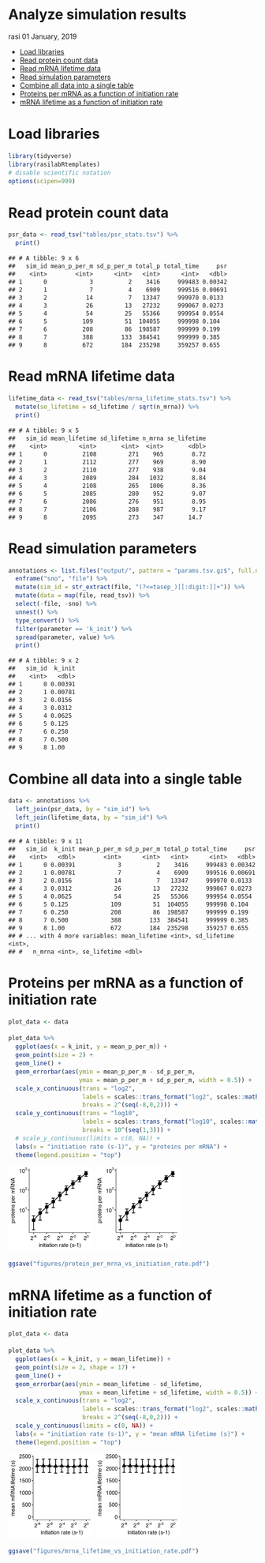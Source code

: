 Analyze simulation results
================
rasi
01 January, 2019

-   [Load libraries](#load-libraries)
-   [Read protein count data](#read-protein-count-data)
-   [Read mRNA lifetime data](#read-mrna-lifetime-data)
-   [Read simulation parameters](#read-simulation-parameters)
-   [Combine all data into a single table](#combine-all-data-into-a-single-table)
-   [Proteins per mRNA as a function of initiation rate](#proteins-per-mrna-as-a-function-of-initiation-rate)
-   [mRNA lifetime as a function of initiation rate](#mrna-lifetime-as-a-function-of-initiation-rate)

Load libraries
==============

``` r
library(tidyverse)
library(rasilabRtemplates)
# disable scientific notation
options(scipen=999)
```

Read protein count data
=======================

``` r
psr_data <- read_tsv("tables/psr_stats.tsv") %>% 
  print()
```

    ## # A tibble: 9 x 6
    ##   sim_id mean_p_per_m sd_p_per_m total_p total_time     psr
    ##    <int>        <int>      <int>   <int>      <int>   <dbl>
    ## 1      0            3          2    3416     999483 0.00342
    ## 2      1            7          4    6909     999516 0.00691
    ## 3      2           14          7   13347     999970 0.0133 
    ## 4      3           26         13   27232     999067 0.0273 
    ## 5      4           54         25   55366     999954 0.0554 
    ## 6      5          109         51  104055     999998 0.104  
    ## 7      6          208         86  198587     999999 0.199  
    ## 8      7          388        133  384541     999999 0.385  
    ## 9      8          672        184  235298     359257 0.655

Read mRNA lifetime data
=======================

``` r
lifetime_data <- read_tsv("tables/mrna_lifetime_stats.tsv") %>% 
  mutate(se_lifetime = sd_lifetime / sqrt(n_mrna)) %>% 
  print()
```

    ## # A tibble: 9 x 5
    ##   sim_id mean_lifetime sd_lifetime n_mrna se_lifetime
    ##    <int>         <int>       <int>  <int>       <dbl>
    ## 1      0          2108         271    965        8.72
    ## 2      1          2112         277    969        8.90
    ## 3      2          2110         277    938        9.04
    ## 4      3          2089         284   1032        8.84
    ## 5      4          2108         265   1006        8.36
    ## 6      5          2085         280    952        9.07
    ## 7      6          2086         276    951        8.95
    ## 8      7          2106         288    987        9.17
    ## 9      8          2095         273    347       14.7

Read simulation parameters
==========================

``` r
annotations <- list.files("output/", pattern = "params.tsv.gz$", full.names = T) %>% 
  enframe("sno", "file") %>% 
  mutate(sim_id = str_extract(file, "(?<=tasep_)[[:digit:]]+")) %>% 
  mutate(data = map(file, read_tsv)) %>% 
  select(-file, -sno) %>% 
  unnest() %>% 
  type_convert() %>% 
  filter(parameter == 'k_init') %>% 
  spread(parameter, value) %>% 
  print()
```

    ## # A tibble: 9 x 2
    ##   sim_id  k_init
    ##    <int>   <dbl>
    ## 1      0 0.00391
    ## 2      1 0.00781
    ## 3      2 0.0156 
    ## 4      3 0.0312 
    ## 5      4 0.0625 
    ## 6      5 0.125  
    ## 7      6 0.250  
    ## 8      7 0.500  
    ## 9      8 1.00

Combine all data into a single table
====================================

``` r
data <- annotations %>% 
  left_join(psr_data, by = "sim_id") %>% 
  left_join(lifetime_data, by = "sim_id") %>% 
  print()
```

    ## # A tibble: 9 x 11
    ##   sim_id  k_init mean_p_per_m sd_p_per_m total_p total_time     psr
    ##    <int>   <dbl>        <int>      <int>   <int>      <int>   <dbl>
    ## 1      0 0.00391            3          2    3416     999483 0.00342
    ## 2      1 0.00781            7          4    6909     999516 0.00691
    ## 3      2 0.0156            14          7   13347     999970 0.0133 
    ## 4      3 0.0312            26         13   27232     999067 0.0273 
    ## 5      4 0.0625            54         25   55366     999954 0.0554 
    ## 6      5 0.125            109         51  104055     999998 0.104  
    ## 7      6 0.250            208         86  198587     999999 0.199  
    ## 8      7 0.500            388        133  384541     999999 0.385  
    ## 9      8 1.00             672        184  235298     359257 0.655  
    ## # ... with 4 more variables: mean_lifetime <int>, sd_lifetime <int>,
    ## #   n_mrna <int>, se_lifetime <dbl>

Proteins per mRNA as a function of initiation rate
==================================================

``` r
plot_data <- data

plot_data %>%
  ggplot(aes(x = k_init, y = mean_p_per_m)) +
  geom_point(size = 2) +
  geom_line() +
  geom_errorbar(aes(ymin = mean_p_per_m - sd_p_per_m, 
                    ymax = mean_p_per_m + sd_p_per_m, width = 0.5)) +
  scale_x_continuous(trans = "log2",
                     labels = scales::trans_format("log2", scales::math_format(2^.x)),
                     breaks = 2^(seq(-8,0,2))) +
  scale_y_continuous(trans = "log10",
                     labels = scales::trans_format("log10", scales::math_format(10^.x)),
                     breaks = 10^(seq(1,3))) +
  # scale_y_continuous(limits = c(0, NA)) +
  labs(x = "initiation rate (s-1)", y = "proteins per mRNA") +
  theme(legend.position = "top")
```

![](analyze_results_files/figure-markdown_github/unnamed-chunk-7-1.png)
![](analyze_results_files/figure-markdown_github/unnamed-chunk-7-1.png)

``` r
ggsave("figures/protein_per_mrna_vs_initiation_rate.pdf")
```

mRNA lifetime as a function of initiation rate
==============================================

``` r
plot_data <- data

plot_data %>%
  ggplot(aes(x = k_init, y = mean_lifetime)) +
  geom_point(size = 2, shape = 17) +
  geom_line() +
  geom_errorbar(aes(ymin = mean_lifetime - sd_lifetime, 
                    ymax = mean_lifetime + sd_lifetime, width = 0.5)) +
  scale_x_continuous(trans = "log2",
                     labels = scales::trans_format("log2", scales::math_format(2^.x)),
                     breaks = 2^(seq(-8,0,2))) +
  scale_y_continuous(limits = c(0, NA)) +
  labs(x = "initiation rate (s-1)", y = "mean mRNA lifetime (s)") +
  theme(legend.position = "top")
```

![](analyze_results_files/figure-markdown_github/unnamed-chunk-8-1.png)
![](analyze_results_files/figure-markdown_github/unnamed-chunk-8-1.png)

``` r
ggsave("figures/mrna_lifetime_vs_initiation_rate.pdf")
```
